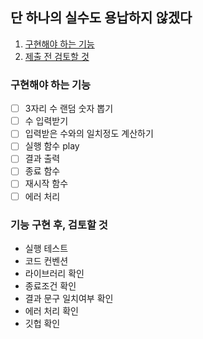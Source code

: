 ## 단 하나의 실수도 용납하지 않겠다

1. [구현해야 하는 기능](#구현해야-하는-기능)
2. [제출 전 검토할 것](#기능-구현-후-검토할-것)

### 구현해야 하는 기능

- [ ] 3자리 수 랜덤 숫자 뽑기
- [ ] 수 입력받기
- [ ] 입력받은 수와의 일치정도 계산하기
- [ ] 실행 함수 play
- [ ] 결과 출력
- [ ] 종료 함수
- [ ] 재시작 함수
- [ ] 에러 처리

### 기능 구현 후, 검토할 것

- 실행 테스트
- 코드 컨벤션
- 라이브러리 확인
- 종료조건 확인
- 결과 문구 일치여부 확인
- 에러 처리 확인
- 깃헙 확인
